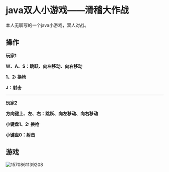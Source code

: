 # java双人小游戏——滑稽大作战

本人无聊写的一个java小游戏，双人对战。



## 操作

**玩家1**

**W、A、S：跳跃、向左移动、向右移动**

**1、2: 换枪**

**J：射击**

------

**玩家2**

**方向键上、左、右：跳跃、向左移动、向右移动**

**小键盘1、2: 换枪**

**小键盘0：射击**





## 游戏

![1570861139208](C:\Users\韩锋\Desktop\1570861139208.png)
